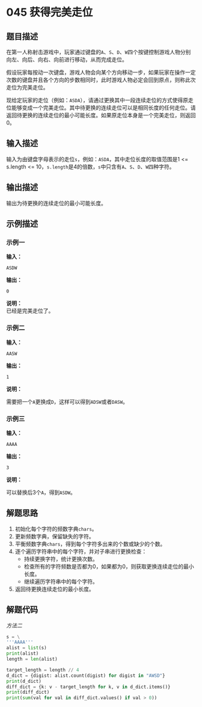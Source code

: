 # 045 获得完美走位

## 题目描述

在第一人称射击游戏中，玩家通过键盘的`A`、`S`、`D`、`W`四个按键控制游戏人物分别向左、向后、向右、向前进行移动，从而完成走位。

假设玩家每按动一次键盘，游戏人物会向某个方向移动一步，如果玩家在操作一定次数的键盘并且各个方向的步数相同时，此时游戏人物必定会回到原点，则称此次走位为完美走位。

现给定玩家的走位（例如：`ASDA`），请通过更换其中一段连续走位的方式使得原走位能够变成一个完美走位。其中待更换的连续走位可以是相同长度的任何走位。请返回待更换的连续走位的最小可能长度。如果原走位本身是一个完美走位，则返回0。

## 输入描述

输入为由键盘字母表示的走位`s`，例如：`ASDA`，其中走位长度的取值范围是1 <= s.length <= 10，`s.length`是4的倍数，`s`中只含有`A`、`S`、`D`、`W`四种字符。

## 输出描述

输出为待更换的连续走位的最小可能长度。

## 示例描述

### 示例一

**输入：**
```text
ASDW
```

**输出：**
```text
0
```

**说明：**  
已经是完美走位了。


### 示例二

**输入：**
```text
AASW
```

**输出：**
```text
1
```

**说明：**  

需要把一个`A`更换成`D`，这样可以得到`ADSW`或者`DASW`。

### 示例三

**输入：**
```text
AAAA
```

**输出：**
```text
3
```

**说明：**  

可以替换后3个`A`，得到`ASDW`。

## 解题思路

1. 初始化每个字符的频数字典`chars`。
2. 更新频数字典，保留缺失的字符。
3. 平衡频数字典`chars`，得到每个字符多出来的个数或缺少的个数。
4. 逐个遍历字符串中的每个字符，并对子串进行更换检查：
   - 持续更换字符，统计更换次数。
   - 检查所有的字符频数是否都为0，如果都为0，则获取更换连续走位的最小长度。
   - 继续遍历字符串中的每个字符。 
5. 返回待更换连续走位的最小长度。

## 解题代码

*方法二*
```python
s = \
'''AAAA'''
alist = list(s)
print(alist)
length = len(alist)

target_length = length // 4
d_dict = {digist: alist.count(digist) for digist in "AWSD"}
print(d_dict)
diff_dict = {k: v - target_length for k, v in d_dict.items()}
print(diff_dict)
print(sum(val for val in diff_dict.values() if val > 0))
```

